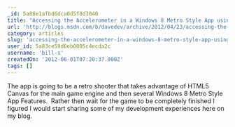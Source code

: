 ```yaml
---
_id: 5a88e1afbd6dca0d5f0d3040
title: "Accessing the Accelerometer in a Windows 8 Metro Style App using HTML and JavaScript"
url: 'http://blogs.msdn.com/b/davedev/archive/2012/04/23/accessing-the-accelerometer-in-a-windows-8-metro-style-app-using-html-and-javascript.aspx'
category: articles
slug: 'accessing-the-accelerometer-in-a-windows-8-metro-style-app-using-html-and-javascript'
user_id: 5a83ce59d6eb0005c4ecda2c
username: 'bill-s'
createdOn: '2012-06-01T07:20:37.000Z'
tags: []
---
```


The app is going to be a retro shooter that takes advantage of HTML5 Canvas for the main game engine and then several Windows 8 Metro Style App Features.  Rather then wait for the game to be completely finished I figured I would start sharing some of my development experiences here on my blog.
